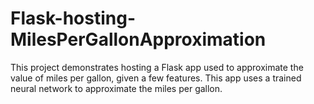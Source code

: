 # Flask-hosting-MilesPerGallonApproximation
This project demonstrates hosting a Flask app used to approximate the value of miles per gallon, given a few features.
This app uses a trained neural network to approximate the miles per gallon.
